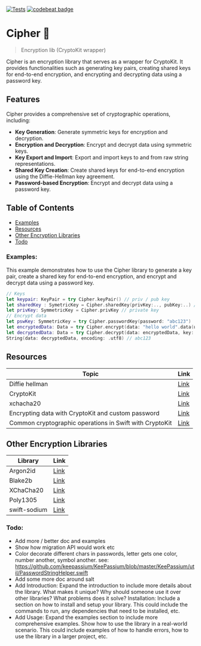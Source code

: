 [![Tests](https://github.com/sentryco/Cipher/actions/workflows/Tests.yml/badge.svg)](https://github.com/sentryco/Cipher/actions/workflows/Tests.yml)
[![codebeat badge](https://codebeat.co/badges/defeb515-78e7-4a29-a4f1-6f58191ace4c)](https://codebeat.co/projects/github-com-sentryco-cipher-main)

# Cipher 🔏

> Encryption lib (CryptoKit wrapper)

Cipher is an encryption library that serves as a wrapper for CryptoKit. It provides functionalities such as generating key pairs, creating shared keys for end-to-end encryption, and encrypting and decrypting data using a password key.

## Features

Cipher provides a comprehensive set of cryptographic operations, including:

- **Key Generation**: Generate symmetric keys for encryption and decryption.  
- **Encryption and Decryption**: Encrypt and decrypt data using symmetric keys.  
- **Key Export and Import**: Export and import keys to and from raw string representations. 
- **Shared Key Creation**: Create shared keys for end-to-end encryption using the Diffie-Hellman key agreement.  
- **Password-based Encryption**: Encrypt and decrypt data using a password key.  

## Table of Contents
- [Examples](#examples)
- [Resources](#resources)
- [Other Encryption Libraries](#other-encryption-libraries)
- [Todo](#todo)

### Examples:
This example demonstrates how to use the Cipher library to generate a key pair, create a shared key for end-to-end encryption, and encrypt and decrypt data using a password key.

```swift
// Keys
let keypair: KeyPair = try Cipher.keyPair() // priv / pub key
let sharedKey : SymetricKey = Cipher.sharedKey(privKey:.., pubKey:..) // used for E2EE
let privKey: SymmetricKey = Cipher.privKey // private key
// Encrypt data
let pswKey: SymmetricKey = try Cipher.passwordKey(password: "abc123")
let encryptedData: Data = try Cipher.encrypt(data: "hello world".data(using: .utf8)!, key: pswKey) // Decrypt payload with local shared key
let decryptedData: Data = try Cipher.decrypt(data: encryptedData, key: pswKey) // Decrypt payload with remote shared key
String(data: decryptedData, encoding: .utf8) // abc123
```
## Resources
| Topic | Link |
| --- | --- |
| Diffie hellman | [Link](https://shubhomoybiswas.medium.com/diffie-hellman-key-exchange-in-end-to-end-encryption-e2ee-2366e056661) |
| CryptoKit | [Link](https://www.raywenderlich.com/10846296-introducing-cryptokit) |
| xchacha20 | [Link](https://nordpass.com/features/xchacha20-encryption/) |
| Encrypting data with CryptoKit and custom password | [Link](https://fred.appelman.net/?p=119) |
| Common cryptographic operations in Swift with CryptoKit | [Link](https://medium.com/swlh/common-cryptographic-operations-in-swift-with-cryptokit-b30a4becc895) |


## Other Encryption Libraries
| Library | Link |
| --- | --- |
| Argon2id | [Link](https://www.cryptolux.org/images/0/0d/Argon2.pdf) |
| Blake2b | [Link](https://doc.libsodium.org/hashing/generic_hashing) |
| XChaCha20 | [Link](https://doc.libsodium.org/advanced/stream_ciphers/xchacha20) |
| Poly1305 | [Link](https://doc.libsodium.org/secret-key_cryptography/aead/chacha20-poly1305/xchacha20-poly1305_construction) |
| swift-sodium | [Link](https://github.com/jedisct1/swift-sodium) |

### Todo:
- Add more / better doc and examples
- Show how migration API would work etc
- Color decorate different chars in passwords, letter gets one color, number another, symbol another. see: https://github.com/keepassium/KeePassium/blob/master/KeePassium/util/PasswordStringHelper.swift
- Add some more doc around salt
- Add Introduction: Expand the introduction to include more details about the library. What makes it unique? Why should someone use it over other libraries? What problems does it solve?
Installation: Include a section on how to install and setup your library. This could include the commands to run, any dependencies that need to be installed, etc.
- Add Usage: Expand the examples section to include more comprehensive examples. Show how to use the library in a real-world scenario. This could include examples of how to handle errors, how to use the library in a larger project, etc.
